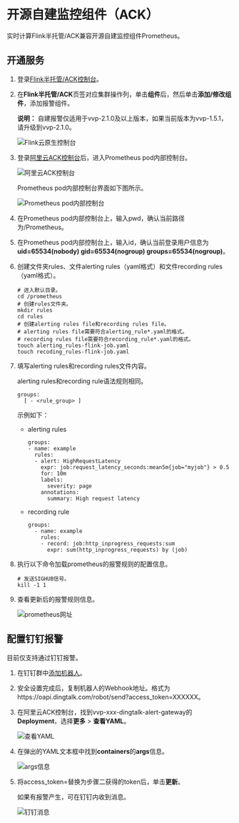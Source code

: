 # 开源自建监控组件（ACK）

实时计算Flink半托管/ACK兼容开源自建监控组件Prometheus。

## 开通服务

1.  登录[Flink半托管/ACK控制台](https://realtime-compute.console.aliyun.com/console/k8s/cn-shanghai)。

2.  在**Flink半托管/ACK**页签对应集群操作列，单击**组件**后，然后单击**添加/修改组件**，添加报警组件。

    **说明：** 自建报警仅适用于vvp-2.1.0及以上版本，如果当前版本为vvp-1.5.1，请升级到vvp-2.1.0。

    ![Flink云原生控制台](https://static-aliyun-doc.oss-accelerate.aliyuncs.com/assets/img/zh-CN/2660737951/p75378.png)

3.  登录[阿里云ACK控制台](https://cs.console.aliyun.com/#/k8s/pod/list)后，进入Prometheus pod内部控制台。

    ![阿里云ACK控制台](https://static-aliyun-doc.oss-accelerate.aliyuncs.com/assets/img/zh-CN/2660737951/p75379.png)

    Prometheus pod内部控制台界面如下图所示。

    ![Prometheus pod内部控制台](https://static-aliyun-doc.oss-accelerate.aliyuncs.com/assets/img/zh-CN/2660737951/p75380.png)

4.  在Prometheus pod内部控制台上，输入pwd，确认当前路径为/Prometheus。

5.  在Prometheus pod内部控制台上，输入id，确认当前登录用户信息为**uid=65534\(nobody\) gid=65534\(nogroup\) groups=65534\(nogroup\)**。

6.  创建文件夹rules、文件alerting rules（yaml格式）和文件recording rules（yaml格式）。

    ```
    # 进入默认目录。
    cd /prometheus
    # 创建rules文件夹。
    mkdir rules
    cd rules
    # 创建alerting rules file和recording rules file。
    # alerting rules file需要符合alerting_rule*.yaml的格式。
    # recording rules file需要符合recording_rule*.yaml的格式。
    touch alerting_rules-flink-job.yaml
    touch recoding_rules-flink-job.yaml
    ```

7.  填写alerting rules和recording rules文件内容。

    alerting rules和recording rule语法规则相同。

    ```
    groups:
      [ - <rule_group> ]
    ```

    示例如下：

    -   alerting rules

        ```
        groups:
        - name: example
          rules:
          - alert: HighRequestLatency
            expr: job:request_latency_seconds:mean5m{job="myjob"} > 0.5
            for: 10m
            labels:
              severity: page
            annotations:
              summary: High request latency
        ```

    -   recording rule

        ```
        groups:
          - name: example
            rules:
            - record: job:http_inprogress_requests:sum
              expr: sum(http_inprogress_requests) by (job)
        ```

8.  执行以下命令加载prometheus的报警规则的配置信息。

    ```
    # 发送SIGHUB信号。
    kill -1 1
    ```

9.  查看更新后的报警规则信息。

    ![prometheus网址](https://static-aliyun-doc.oss-accelerate.aliyuncs.com/assets/img/zh-CN/2660737951/p75390.png)


## 配置钉钉报警

目前仅支持通过钉钉报警。

1.  在钉钉群中[添加机器人](https://ding-doc.dingtalk.com/doc#/serverapi2/qf2nxq)。

2.  安全设置完成后，复制机器人的Webhook地址。格式为https://oapi.dingtalk.com/robot/send?access\_token=XXXXXX。

3.  在阿里云ACK控制台，找到vvp-xxx-dingtalk-alert-gateway的**Deployment**，选择**更多** \> **查看YAML**。

    ![查看YAML](https://static-aliyun-doc.oss-accelerate.aliyuncs.com/assets/img/zh-CN/2660737951/p75441.png)

4.  在弹出的YAML文本框中找到**containers**的**args**信息。

    ![args信息](https://static-aliyun-doc.oss-accelerate.aliyuncs.com/assets/img/zh-CN/2660737951/p75442.png)

5.  将access\_token=替换为步骤二获得的token后，单击**更新**。

    如果有报警产生，可在钉钉内收到消息。

    ![钉钉消息](https://static-aliyun-doc.oss-accelerate.aliyuncs.com/assets/img/zh-CN/3660737951/p75444.png)



